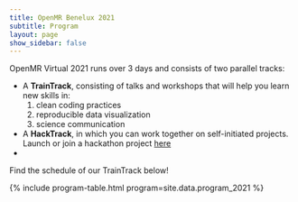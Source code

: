 ```yaml
---
title: OpenMR Benelux 2021
subtitle: Program
layout: page
show_sidebar: false
---
```


 <p align=" justify">OpenMR Virtual 2021 runs over 3 days and consists of two parallel tracks:
 <ul>
    <li>A <b>TrainTrack</b>, consisting of talks and workshops that will help you learn new skills in:
        <ol>
            <li>clean coding practices</li>
            <li>reproducible data visualization</li>
            <li>science communication</li>
        </ol>
    <li>A <b>HackTrack</b>, in which you can work together on self-initiated projects. Launch or join a hackathon project <a href="https://github.com/OpenMRBenelux/openmrb2021-hackathon" target="_blank">here</a><li>
 </ul>
 Find the schedule of our TrainTrack below!</p>

 {% include program-table.html program=site.data.program_2021 %}
